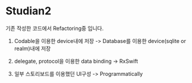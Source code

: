 # Studian2

기존 작성한 코드에서 Refactoring중 입니다.

1. Codable을 이용한 device내에 저장 -> Database를 이용한 device(sqlite or realm)내에 저장

2. delegate, protocol을 이용한 data binding -> RxSwift

3. 일부 스토리보드를 이용했던 UI구성 -> Programmatically
